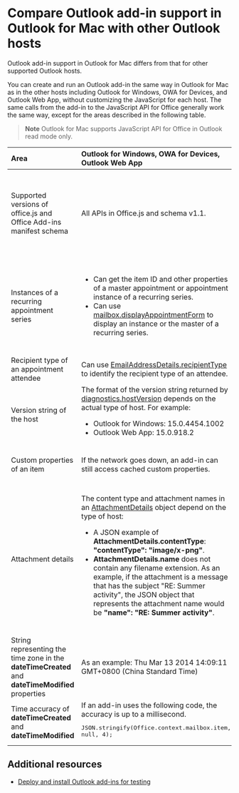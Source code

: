 
# Compare Outlook add-in support in Outlook for Mac with other Outlook hosts
Outlook add-in support in Outlook for Mac differs from that for other supported Outlook hosts.



You can create and run an Outlook add-in the same way in Outlook for Mac as in the other hosts including Outlook for Windows, OWA for Devices, and Outlook Web App, without customizing the JavaScript for each host. The same calls from the add-in to the JavaScript API for Office generally work the same way, except for the areas described in the following table.

 >**Note**  Outlook for Mac supports JavaScript API for Office in Outlook read mode only.

|**Area**|**Outlook for Windows, OWA for Devices, Outlook Web App**|**Outlook for Mac**|
|:-----|:-----|:-----|
|Supported versions of office.js and Office Add-ins manifest schema|All APIs in Office.js and schema v1.1.|<ul><li>Only APIs that are applicable in read mode. An add-in that uses the new and extended APIs in office.js v1.1 can be activated but the APIs for compose mode will not run properly on Outlook for Mac. </li><li>Schema v1.1.</li></ul>|
|Instances of a recurring appointment series|<ul><li>Can get the item ID and other properties of a master appointment or appointment instance of a recurring series. </li><li>Can use [mailbox.displayAppointmentForm](https://dev.outlook.com/reference/add-ins/Office.context.mailbox.html) to display an instance or the master of a recurring series.</li></ul>|<ul><li>Can get the item ID and other properties of the master appointment, but not those of an instance of a recurring series.</li><li>Can display the master appointment of a recurring series. Without the item ID, cannot display an instance of a recurring series.</li></ul>|
|Recipient type of an appointment attendee|Can use [EmailAddressDetails.recipientType](https://dev.outlook.com/reference/add-ins/simple-types.html) to identify the recipient type of an attendee.|**EmailAddressDetails.recipientType** returns **undefined** for appointment attendees.|
|Version string of the host |The format of the version string returned by [diagnostics.hostVersion](https://dev.outlook.com/reference/add-ins/Office.context.mailbox.diagnostics.html) depends on the actual type of host. For example:<ul><li>Outlook for Windows: 15.0.4454.1002</li><li>Outlook Web App: 15.0.918.2</li></ul>|An example of the version string returned by  **Diagnostics.hostVersion** on Outlook for Mac: 15.0 (140325)|
|Custom properties of an item|If the network goes down, an add-in can still access cached custom properties.|Because Outlook for Mac does not cache custom properties, if the network goes down, add-ins would not be able to access them.|
|Attachment details|The content type and attachment names in an [AttachmentDetails](https://dev.outlook.com/reference/add-ins/Office.context.mailbox.html) object depend on the type of host:<ul><li>A JSON example of <b>AttachmentDetails.contentType</b>: <b>"contentType": "image/x-png"</b>. </li><li><b>AttachmentDetails.name</b> does not contain any filename extension. As an example, if the attachment is a message that has the subject "RE: Summer activity", the JSON object that represents the attachment name would be <b>"name": "RE: Summer activity"</b>.</li></ul>|<ul><li>A JSON example of <b>AttachmentDetails.contentType</b>: <b>"contentType": "image/png"</b></li><li><b>AttachmentDetails.name</b> always includes a filename extension. Attachments that are mail items have a .eml extension, and appointments have a .ics extension. As an example, if an attachment is an email with the subject "RE: Summer activity", the JSON object that represents the attachment name would be <b>"name": "RE: Summer activity.eml"</b>.</li></ul>|
|String representing the time zone in the  **dateTimeCreated** and **dateTimeModified** properties|As an example: Thu Mar 13 2014 14:09:11 GMT+0800 (China Standard Time)|As an example: Thu Mar 13 2014 14:09:11 GMT+0800 (CST)|
|Time accuracy of  **dateTimeCreated** and **dateTimeModified**|If an add-in uses the following code, the accuracy is up to a millisecond.<br/><pre lang="javascript">JSON.stringify(Office.context.mailbox.item, null, 4);</pre>|The accuracy is up to only a second.|

## Additional resources



- [Deploy and install Outlook add-ins for testing](../outlook/testing-and-tips.md)
    
